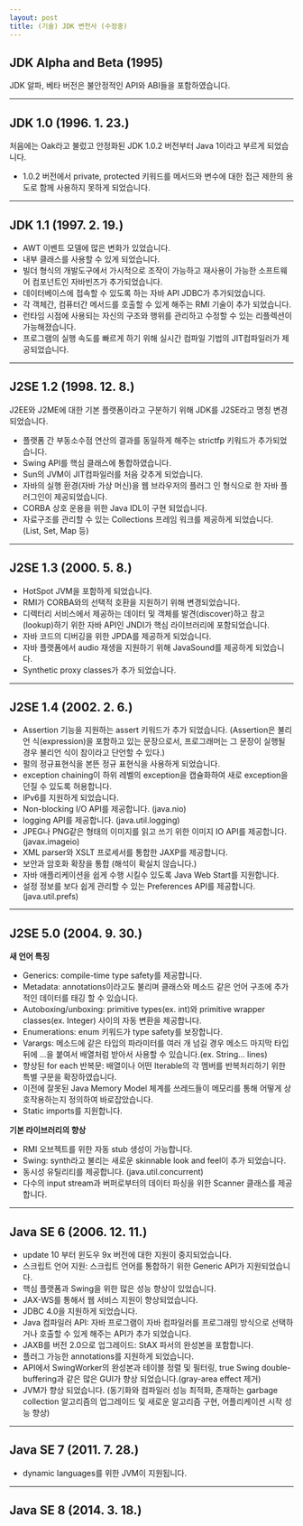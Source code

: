 ```yaml
---
layout: post
title: (기술) JDK 변천사 (수정중)
---
```


JDK Alpha and Beta (1995)
---

JDK 알파, 베타 버전은 불안정적인 API와 ABI들을 포함하였습니다.

 ---

JDK 1.0 (1996. 1. 23.)
---

처음에는 Oak라고 불렀고 안정화된 JDK 1.0.2 버전부터 Java 1이라고 부르게 되었습니다.

- 1.0.2 버전에서 private, protected 키워드를 메서드와 변수에 대한 접근 제한의 용도로 함께 사용하지 못하게 되었습니다.

 ---

JDK 1.1 (1997. 2. 19.)
---

- AWT 이벤트 모델에 많은 변화가 있었습니다.
- 내부 클래스를 사용할 수 있게 되었습니다.
- 빌더 형식의 개발도구에서 가시적으로 조작이 가능하고 재사용이 가능한 소프트웨어 컴포넌트인 자바빈즈가 추가되었습니다.
- 데이터베이스에 접속할 수 있도록 하는 자바 API JDBC가 추가되었습니다.
- 각 객체간, 컴퓨터간 메서드를 호출할 수 있게 해주는 RMI 기술이 추가 되었습니다. 
- 런타임 시점에 사용되는 자신의 구조와 행위를 관리하고 수정할 수 있는 리플렉션이 가능해졌습니다.
- 프로그램의 실행 속도를 빠르게 하기 위해 실시간 컴파일 기법의 JIT컴파일러가 제공되었습니다.

 ---

J2SE 1.2 (1998. 12. 8.)
---

J2EE와 J2ME에 대한 기본 플랫폼이라고 구분하기 위해 JDK를 J2SE라고 명칭 변경되었습니다.

- 플랫폼 간 부동소수점 연산의 결과를 동일하게 해주는 strictfp 키워드가 추가되었습니다.
- Swing API를 핵심 클래스에 통합하였습니다.
- Sun의 JVM이 JIT컴파일러를 처음 갖추게 되었습니다.
- 자바의 실행 환경(자바 가상 머신)을 웹 브라우저의 플러그 인 형식으로 한 자바 플러그인이 제공되었습니다.
- CORBA 상호 운용을 위한 Java IDL이 구현 되었습니다.
- 자료구조를 관리할 수 있는 Collections 프레임 워크를 제공하게 되었습니다. (List, Set, Map 등)

 ---

J2SE 1.3 (2000. 5. 8.)
---

- HotSpot JVM을 포함하게 되었습니다.
- RMI가 CORBA와의 선택적 호환을 지원하기 위해 변경되었습니다.
-  디렉터리 서비스에서 제공하는 데이터 및 객체를 발견(discover)하고 참고(lookup)하기 위한 자바 API인 JNDI가 핵심 라이브러리에 포함되었습니다.
- 자바 코드의 디버깅을 위한 JPDA를 제공하게 되었습니다.
- 자바 플랫폼에서 audio 재생을 지원하기 위해 JavaSound를 제공하게 되었습니다.
- Synthetic proxy classes가 추가 되었습니다.

 ---

J2SE 1.4 (2002. 2. 6.)
---

- Assertion 기능을 지원하는 assert 키워드가 추가 되었습니다. (Assertion은 불리언 식(expression)을 포함하고 있는 문장으로서, 프로그래머는 그 문장이 실행될 경우 불리언 식이 참이라고 단언할 수 있다.)
- 펄의 정규표현식을 본뜬 정규 표현식을 사용하게 되었습니다.
- exception chaining이 하위 레벨의 exception을 캡슐화하여 새로 exception을 던질 수 있도록 허용합니다.
- IPv6를 지원하게 되었습니다.
- Non-blocking I/O API를 제공합니다. (java.nio)
- logging API를 제공합니다. (java.util.logging)
- JPEG나 PNG같은 형태의 이미지를 읽고 쓰기 위한 이미지 IO API를 제공합니다. (javax.imageio)
- XML parser와 XSLT 프로세서를 통합한 JAXP를 제공합니다.
- 보안과 암호화 확장을 통합 (해석이 확실치 않습니다.)
- 자바 애플리케이션을 쉽게 수행 시킬수 있도록 Java Web Start를 지원합니다.
- 설정 정보를 보다 쉽게 관리할 수 있는 Preferences API를 제공합니다. (java.util.prefs)

 ---

J2SE 5.0 (2004. 9. 30.)
---

<strong> 새 언어 특징</strong>

- Generics: compile-time type safety를 제공합니다.
- Metadata: annotations이라고도 불리며 클래스와 메소드 같은 언어 구조에 추가적인 데이터를 태깅 할 수 있습니다.
- Autoboxing/unboxing: primitive types(ex. int)와 primitive wrapper classes(ex. Integer) 사이의 자동 변환을 제공합니다.
- Enumerations: enum 키워드가 type safety를 보장합니다.
- Varargs: 메소드에 같은 타입의 파라미터를 여러 개 넘길 경우 메소드 마지막 타입 뒤에 ...을 붙여서 배열처럼 받아서 사용할 수 있습니다.(ex. String... lines)
- 향상된 for each 반복문: 배열이나 어떤 Iterable의 각 멤버를 반복처리하기 위한 특별 구문을 확장하였습니다.
- 이전에 잘못된 Java Memory Model 체계를 쓰레드들이 메모리를 통해 어떻게 상호작용하는지 정의하여 바로잡았습니다.
- Static imports를 지원합니다.

<strong> 기본 라이브러리의 향상</strong>

- RMI 오브젝트를 위한 자동 stub 생성이 가능합니다.
- Swing: synth라고 불리는 새로운 skinnable look and feel이 추가 되었습니다.
- 동시성 유틸리티를 제공합니다. (java.util.concurrent)
- 다수의 input stream과 버퍼로부터의 데이터 파싱을 위한 Scanner 클래스를 제공합니다.

 ---

Java SE 6 (2006. 12. 11.)
---

- update 10 부터 윈도우 9x 버전에 대한 지원이 중지되었습니다.
- 스크립트 언어 지원: 스크립트 언어를 통합하기 위한 Generic API가 지원되었습니다.
- 핵심 플랫폼과 Swing을 위한 많은 성능 향상이 있었습니다.
- JAX-WS를 통해서 웹 서비스 지원이 향상되었습니다.
- JDBC 4.0을 지원하게 되었습니다.
- Java 컴파일러 API: 자바 프로그램이 자바 컴파일러를 프로그래밍 방식으로 선택하거나 호출할 수 있게 해주는 API가 추가 되었습니다.
- JAXB를 버전 2.0으로 업그레이드: StAX 파서의 완성본을 포함합니다.
- 플러그 가능한 annotations를 지원하게 되었습니다.
- API에서 SwingWorker의 완성본과 테이블 정렬 및 필터링, true Swing double-buffering과 같은 많은 GUI가 향상 되었습니다.(gray-area effect 제거)
- JVM가 향상 되었습니다. (동기화와 컴파일러 성능 최적화, 존재하는 garbage collection 알고리즘의 업그레이드 및 새로운 알고리즘 구현, 어플리케이션 시작 성능 향상)

 ---
 
Java SE 7 (2011. 7. 28.)
---

- dynamic languages를 위한 JVM이 지원됩니다.

 ---
 
Java SE 8 (2014. 3. 18.)
--- 